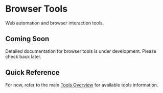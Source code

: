 # Browser Tools

Web automation and browser interaction tools.

## Coming Soon

Detailed documentation for browser tools is under development. Please check back later.

## Quick Reference

For now, refer to the main [Tools Overview](index.md) for available tools information.
